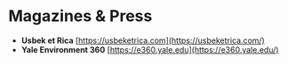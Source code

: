 # Magazines & Press

* **Usbek et Rica** [https://usbeketrica.com](https://usbeketrica.com/)
* **Yale Environment 360** [https://e360.yale.edu](https://e360.yale.edu/) 

